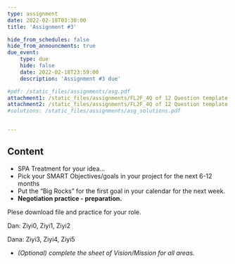 ```yaml
---
type: assignment
date: 2022-02-18T03:30:00
title: 'Assignment #3'

hide_from_schedules: false
hide_from_announcments: true
due_event:
    type: due
    hide: false
    date: 2022-02-18T23:59:00
    description: 'Assignment #3 due'

#pdf: /static_files/assignments/asg.pdf
attachment1: /static_files/assignments/FL2F_4Q of 12 Question template.pptx
attachment2: /static_files/assignments/FL2F_4Q of 12 Question template.pptx
#solutions: /static_files/assignments/asg_solutions.pdf


---
```

## Content
- SPA Treatment for your idea…
- Pick your SMART Objectives/goals in your project for the next 6-12 months
- Put the “Big Rocks” for the first goal in your calendar for the next week.
- **Negotiation practice - preparation.**

Plese download file and practice for your role.

Dan:  Ziyi0, Ziyi1, Ziyi2

Dana: Ziyi3, Ziyi4, Ziyi5

- *(Optional) complete the sheet of Vision/Mission for all areas.*

